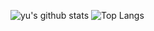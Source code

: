 ![yu's github stats](https://git-hub-readme-stats-clone-five.vercel.app/api?username=yuporon&count_private=true&show_icons=true)
![Top Langs](https://git-hub-readme-stats-clone-five.vercel.app/api/top-langs/?username=yuporon&layout=compact)
